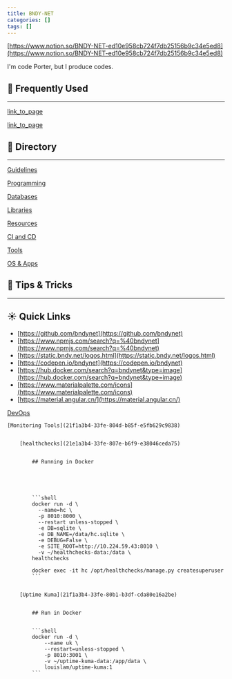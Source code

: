 ```yaml
---
title: BNDY-NET
categories: []
tags: []
---
```


[https://www.notion.so/BNDY-NET-ed10e958cb724f7db25156b9c34e5ed8](https://www.notion.so/BNDY-NET-ed10e958cb724f7db25156b9c34e5ed8)


I'm code Porter, but I produce codes.


## 💯 Frequently Used

---

[link_to_page](4e3acbe8-eca4-4ae4-a2ad-4600b4003f9a)

[link_to_page](083df528-3146-4e92-b81b-aba662265434)



## 🎯 Directory

---

[Guidelines](e4c23177-e2ac-456f-9e32-9c14651c4786)

[Programming](8784f81d-a702-497d-8bd9-e62ec8ed5153)

[Databases](37827ba9-5fb7-4309-b9a5-7b26f05fdc86)

[Libraries](018ffce3-399c-44d8-bd6a-7b8f0114be02)

[Resources](9cb570bc-9c1c-43f9-8803-c94501947fad)

[CI and CD](81b39d7b-3481-431f-ac04-1fe0301f13d7)

[Tools ](e0233f67-91e6-4f5c-8eeb-cf11ef1f6ad7)

[OS & Apps](cc504886-4081-4682-b45b-b1240afcd169)

 

## 🌟 Tips & Tricks

---




## ☀️ Quick Links

- [https://github.com/bndynet](https://github.com/bndynet)
- [https://www.npmjs.com/search?q=%40bndynet](https://www.npmjs.com/search?q=%40bndynet)
- [https://static.bndy.net/logos.html](https://static.bndy.net/logos.html)
- [https://codepen.io/bndynet](https://codepen.io/bndynet)
- [https://hub.docker.com/search?q=bndynet&type=image](https://hub.docker.com/search?q=bndynet&type=image)
- [https://www.materialpalette.com/icons](https://www.materialpalette.com/icons)
- [https://material.angular.cn/](https://material.angular.cn/)

[DevOps](21e1a3b4-33fe-8014-bed9-f90f28b38df1)


	[Monitoring Tools](21f1a3b4-33fe-804d-b85f-e5fb629c9838)


		[healthchecks](21e1a3b4-33fe-807e-b6f9-e38046ceda75)


			## Running in Docker


			 


			```shell
			docker run -d \
			  --name=hc \
			  -p 8010:8000 \
			  --restart unless-stopped \
			  -e DB=sqlite \
			  -e DB_NAME=/data/hc.sqlite \
			  -e DEBUG=False \
			  -e SITE_ROOT=http://10.224.59.43:8010 \
			  -v ~/healthchecks-data:/data \
			healthchecks
			
			docker exec -it hc /opt/healthchecks/manage.py createsuperuser
			```


		[Uptime Kuma](21f1a3b4-33fe-80b1-b3df-cda80e16a2be)


			## Run in Docker


			```shell
			docker run -d \
				--name uk \
				--restart=unless-stopped \
				-p 8010:3001 \
				-v ~/uptime-kuma-data:/app/data \
				louislam/uptime-kuma:1
			```

